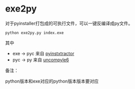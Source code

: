# exe2py

对于pyinstaller打包成的可执行文件，可以一键反编译成py文件。

```buildoutcfg
python exe2py.py index.exe
```

其中

- exe -> pyc 来自 [pyinstxtractor](https://github.com/extremecoders-re/pyinstxtractor)
- pyc -> py 来自 [uncompyle6](https://github.com/rocky/python-uncompyle6)

备注：

python版本和exe对应的python版本版本要对应